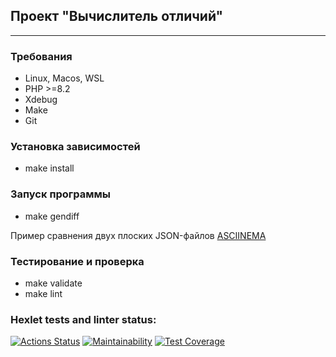 ## Проект "Вычислитель отличий"
___

### Требования

* Linux, Macos, WSL
* PHP >=8.2
* Xdebug
* Make
* Git

### Установка зависимостей

* make install

### Запуск программы

* make gendiff

Пример сравнения двух плоских JSON-файлов [ASCIINEMA](https://asciinema.org/a/rngphDkJ5tb199UTIk71aVNEu)

### Тестирование и проверка

* make validate
* make lint

### Hexlet tests and linter status:
[![Actions Status](https://github.com/phoenix-85/php-project-48/actions/workflows/hexlet-check.yml/badge.svg)](https://github.com/phoenix-85/php-project-48/actions)
[![Maintainability](https://api.codeclimate.com/v1/badges/4f9dcc51ddf1e6508cf2/maintainability)](https://codeclimate.com/github/phoenix-85/php-project-48/maintainability)
[![Test Coverage](https://api.codeclimate.com/v1/badges/4f9dcc51ddf1e6508cf2/test_coverage)](https://codeclimate.com/github/phoenix-85/php-project-48/test_coverage)
